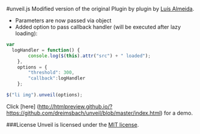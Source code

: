 #unveil.js 
Modified version of the original Plugin by plugin by [Luís Almeida](https://github.com/luis-almeida/unveil).

* Parameters are now passed via object
* Added option to pass callback handler (will be executed after lazy loading):

```javascript
var 
  logHandler = function() {
		console.log($(this).attr("src") + " loaded");
	},
	options = {
		"threshold": 300, 
		"callback":logHandler
	};

$("li img").unveil(options);
```

Click [here] (http://htmlpreview.github.io/?https://github.com/dreimsbach/unveil/blob/master/index.html) for a demo.

###License
Unveil is licensed under the [MIT license](http://opensource.org/licenses/MIT).
